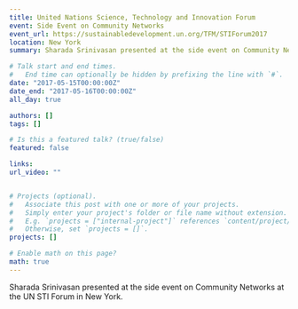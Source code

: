 ```yaml
---
title: United Nations Science, Technology and Innovation Forum
event: Side Event on Community Networks
event_url: https://sustainabledevelopment.un.org/TFM/STIForum2017
location: New York
summary: Sharada Srinivasan presented at the side event on Community Networks at the UN STI Forum in New York.

# Talk start and end times.
#   End time can optionally be hidden by prefixing the line with `#`.
date: "2017-05-15T00:00:00Z"
date_end: "2017-05-16T00:00:00Z"
all_day: true

authors: []
tags: []

# Is this a featured talk? (true/false)
featured: false

links:
url_video: ""


# Projects (optional).
#   Associate this post with one or more of your projects.
#   Simply enter your project's folder or file name without extension.
#   E.g. `projects = ["internal-project"]` references `content/project/deep-learning/index.md`.
#   Otherwise, set `projects = []`.
projects: []

# Enable math on this page?
math: true
---
```


 Sharada Srinivasan presented at the side event on Community Networks at the UN STI Forum in New York.


